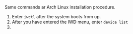 Same commands ar Arch Linux installation procedure.

1. Enter `iwctl` after the system boots from up.
2. After you have entered the IWD menu, enter `device list`
3. 
